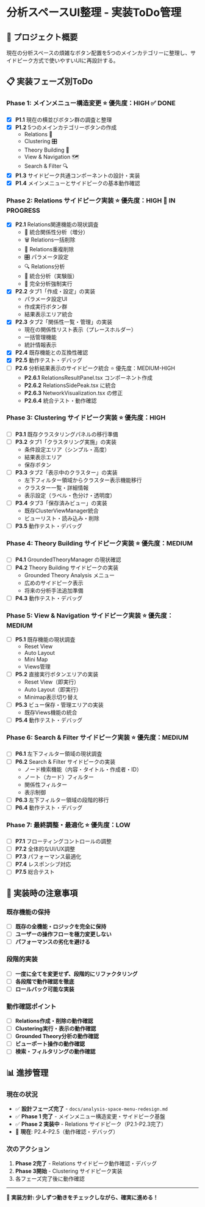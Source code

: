 # 分析スペースUI整理 - 実装ToDo管理

## 🎯 プロジェクト概要
現在の分析スペースの煩雑なボタン配置を5つのメインカテゴリーに整理し、サイドピーク方式で使いやすいUIに再設計する。

## 📋 実装フェーズ別ToDo

### Phase 1: メインメニュー構造変更 ⭐ 優先度：HIGH ✅ **DONE**
- [x] **P1.1** 現在の横並びボタン群の調査と整理
- [x] **P1.2** 5つのメインカテゴリーボタンの作成
  - Relations 🔗
  - Clustering 🎛️
  - Theory Building 🧠
  - View & Navigation 🗺️
  - Search & Filter 🔍
- [x] **P1.3** サイドピーク共通コンポーネントの設計・実装
- [x] **P1.4** メインメニューとサイドピークの基本動作確認

### Phase 2: Relations サイドピーク実装 ⭐ 優先度：HIGH 🚧 **IN PROGRESS**
- [x] **P2.1** Relations関連機能の現状調査
  - 🔗 統合関係性分析（増分）
  - 🗑️ Relations一括削除
  - 🧹 Relations重複削除
  - 🎛️ パラメータ設定
  - 🔍 Relations分析
  - 🧠 統合分析（実験版）
  - 🚀 完全分析強制実行
- [x] **P2.2** タブ1「作成・設定」の実装
  - パラメータ設定UI
  - 作成実行ボタン群
  - 結果表示エリア統合
- [x] **P2.3** タブ2「関係性一覧・管理」の実装
  - 現在の関係性リスト表示（プレースホルダー）
  - 一括管理機能
  - 統計情報表示
- [x] **P2.4** 既存機能との互換性確認
- [x] **P2.5** 動作テスト・デバッグ
- [ ] **P2.6** 分析結果表示のサイドピーク統合 ⭐ 優先度：MEDIUM-HIGH
  - **P2.6.1** RelationsResultPanel.tsx コンポーネント作成
  - **P2.6.2** RelationsSidePeak.tsx に統合
  - **P2.6.3** NetworkVisualization.tsx の修正
  - **P2.6.4** 統合テスト・動作確認

### Phase 3: Clustering サイドピーク実装 ⭐ 優先度：HIGH
- [ ] **P3.1** 既存クラスタリングパネルの移行準備
- [ ] **P3.2** タブ1「クラスタリング実施」の実装
  - 条件設定エリア（シンプル・高度）
  - 結果表示エリア
  - 保存ボタン
- [ ] **P3.3** タブ2「表示中のクラスター」の実装
  - 左下フィルター領域からクラスター表示機能移行
  - クラスター一覧・詳細情報
  - 表示設定（ラベル・色分け・透明度）
- [ ] **P3.4** タブ3「保存済みビュー」の実装
  - 既存ClusterViewManager統合
  - ビューリスト・読み込み・削除
- [ ] **P3.5** 動作テスト・デバッグ

### Phase 4: Theory Building サイドピーク実装 ⭐ 優先度：MEDIUM
- [ ] **P4.1** GroundedTheoryManager の現状確認
- [ ] **P4.2** Theory Building サイドピークの実装
  - Grounded Theory Analysis メニュー
  - 広めのサイドピーク表示
  - 将来の分析手法追加準備
- [ ] **P4.3** 動作テスト・デバッグ

### Phase 5: View & Navigation サイドピーク実装 ⭐ 優先度：MEDIUM
- [ ] **P5.1** 既存機能の現状調査
  - Reset View
  - Auto Layout
  - Mini Map
  - Views管理
- [ ] **P5.2** 直接実行ボタンエリアの実装
  - Reset View（即実行）
  - Auto Layout（即実行）
  - Minimap表示切り替え
- [ ] **P5.3** ビュー保存・管理エリアの実装
  - 既存Views機能の統合
- [ ] **P5.4** 動作テスト・デバッグ

### Phase 6: Search & Filter サイドピーク実装 ⭐ 優先度：MEDIUM
- [ ] **P6.1** 左下フィルター領域の現状調査
- [ ] **P6.2** Search & Filter サイドピークの実装
  - ノード検索機能（内容・タイトル・作成者・ID）
  - ノート（カード）フィルター
  - 関係性フィルター
  - 表示制御
- [ ] **P6.3** 左下フィルター領域の段階的移行
- [ ] **P6.4** 動作テスト・デバッグ

### Phase 7: 最終調整・最適化 ⭐ 優先度：LOW
- [ ] **P7.1** フローティングコントロールの調整
- [ ] **P7.2** 全体的なUI/UX調整
- [ ] **P7.3** パフォーマンス最適化
- [ ] **P7.4** レスポンシブ対応
- [ ] **P7.5** 総合テスト

## 🚨 実装時の注意事項

### 既存機能の保持
- [ ] **既存の全機能・ロジックを完全に保持**
- [ ] **ユーザーの操作フローを極力変更しない**
- [ ] **パフォーマンスの劣化を避ける**

### 段階的実装
- [ ] **一度に全てを変更せず、段階的にリファクタリング**
- [ ] **各段階で動作確認を徹底**
- [ ] **ロールバック可能な実装**

### 動作確認ポイント
- [ ] **Relations作成・削除の動作確認**
- [ ] **Clustering実行・表示の動作確認**
- [ ] **Grounded Theory分析の動作確認**
- [ ] **ビューポート操作の動作確認**
- [ ] **検索・フィルタリングの動作確認**

## 📊 進捗管理

### 現在の状況
- ✅ **設計フェーズ完了** - `docs/analysis-space-menu-redesign.md`
- ✅ **Phase 1 完了** - メインメニュー構造変更・サイドピーク基盤
- ✅ **Phase 2 実装中** - Relations サイドピーク（P2.1-P2.3完了）
- 🚧 **現在**: P2.4-P2.5（動作確認・デバッグ）

### 次のアクション
1. **Phase 2完了** - Relations サイドピーク動作確認・デバッグ
2. **Phase 3開始** - Clustering サイドピーク実装
3. 各フェーズ完了後に動作確認

---

**🎯 実装方針: 少しずつ動きをチェックしながら、確実に進める！**
